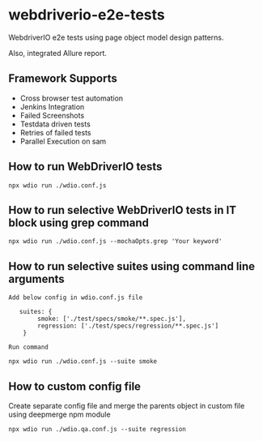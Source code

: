 # webdriverio-e2e-tests

WebdriverIO e2e tests using page object model design patterns.

Also, integrated Allure report.

## Framework Supports

- Cross browser test automation
- Jenkins Integration
- Failed Screenshots
- Testdata driven tests
- Retries of failed tests
- Parallel Execution on sam

## How to run WebDriverIO tests

```
npx wdio run ./wdio.conf.js
```

## How to run selective WebDriverIO tests in IT block using grep command

```
npx wdio run ./wdio.conf.js --mochaOpts.grep 'Your keyword'
```

## How to run selective suites using command line arguments

`Add below config in wdio.conf.js file`

```
   suites: {
        smoke: ['./test/specs/smoke/**.spec.js'],
        regression: ['./test/specs/regression/**.spec.js']
    }
```

`Run command`

```
npx wdio run ./wdio.conf.js --suite smoke
```

## How to custom config file

Create separate config file and merge the parents object in custom file using deepmerge npm module

```
npx wdio run ./wdio.qa.conf.js --suite regression
```
